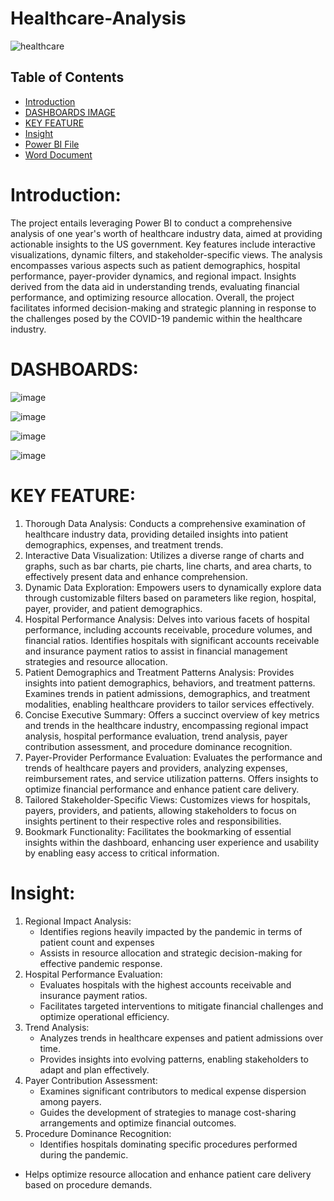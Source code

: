 # Healthcare-Analysis
![healthcare](https://github.com/madhavyawale7/Healthcare-Analysis/assets/159420665/ee96f434-baf0-49a7-88c2-da946eea9713)


## Table of Contents

- [Introduction](#Introduction)
- [DASHBOARDS IMAGE](#DASHBOARDS)
- [KEY FEATURE](#KEY-FEATURE)
- [Insight](#Insight)
- [Power BI File](https://github.com/madhavyawale7/Healthcare-Analysis/blob/main/Power%20BI%20File.pbix)
- [Word Document](https://github.com/madhavyawale7/Healthcare-Analysis/blob/main/Summary%20Report.docx)

# Introduction:

The project entails leveraging Power BI to conduct a comprehensive analysis of one year's worth of healthcare industry data, aimed at providing actionable insights to the US government. Key features include interactive visualizations, dynamic filters, and stakeholder-specific views. The analysis encompasses various aspects such as patient demographics, hospital performance, payer-provider dynamics, and regional impact. Insights derived from the data aid in understanding trends, evaluating financial performance, and optimizing resource allocation. Overall, the project facilitates informed decision-making and strategic planning in response to the challenges posed by the COVID-19 pandemic within the healthcare industry.


# DASHBOARDS:

![image](https://github.com/madhavyawale7/Healthcare-Analysis/assets/159420665/861ca4d2-a8ce-49d6-a709-165237cf870c)

![image](https://github.com/madhavyawale7/Healthcare-Analysis/assets/159420665/7e8d6c8f-d2db-45d2-8127-9a966273350b)

![image](https://github.com/madhavyawale7/Healthcare-Analysis/assets/159420665/f0f3273c-56d7-4b23-b075-0cf4c33aca6c)

![image](https://github.com/madhavyawale7/Healthcare-Analysis/assets/159420665/35845077-94fd-441a-a03a-004de9d74f8c)

# KEY FEATURE:

1. Thorough Data Analysis: Conducts a comprehensive examination of healthcare industry data, providing detailed insights into patient demographics, expenses, and treatment trends.
2. Interactive Data Visualization: Utilizes a diverse range of charts and graphs, such as bar charts, pie charts, line charts, and area charts, to effectively present data and enhance comprehension.
3. Dynamic Data Exploration: Empowers users to dynamically explore data through customizable filters based on parameters like region, hospital, payer, provider, and patient demographics.
4. Hospital Performance Analysis: Delves into various facets of hospital performance, including accounts receivable, procedure volumes, and financial ratios. Identifies hospitals with significant accounts receivable and insurance payment ratios to assist in financial management strategies and resource allocation.
5. Patient Demographics and Treatment Patterns Analysis: Provides insights into patient demographics, behaviors, and treatment patterns. Examines trends in patient admissions, demographics, and treatment modalities, enabling healthcare providers to tailor services effectively.
6. Concise Executive Summary: Offers a succinct overview of key metrics and trends in the healthcare industry, encompassing regional impact analysis, hospital performance evaluation, trend analysis, payer contribution assessment, and procedure dominance recognition.
7. Payer-Provider Performance Evaluation: Evaluates the performance and trends of healthcare payers and providers, analyzing expenses, reimbursement rates, and service utilization patterns. Offers insights to optimize financial performance and enhance patient care delivery.
8. Tailored Stakeholder-Specific Views: Customizes views for hospitals, payers, providers, and patients, allowing stakeholders to focus on insights pertinent to their respective roles and responsibilities.
9. Bookmark Functionality: Facilitates the bookmarking of essential insights within the dashboard, enhancing user experience and usability by enabling easy access to critical information.

# Insight:

1. Regional Impact Analysis: 
   - Identifies regions heavily impacted by the pandemic in terms of patient count and expenses
   - Assists in resource allocation and strategic decision-making for effective pandemic response.
2. Hospital Performance Evaluation:
   - Evaluates hospitals with the highest accounts receivable and insurance payment ratios.
   - Facilitates targeted interventions to mitigate financial challenges and optimize operational efficiency.
3. Trend Analysis:
   - Analyzes trends in healthcare expenses and patient admissions over time.
   - Provides insights into evolving patterns, enabling stakeholders to adapt and plan effectively.
4. Payer Contribution Assessment:
   - Examines significant contributors to medical expense dispersion among payers.
   - Guides the development of strategies to manage cost-sharing arrangements and optimize financial outcomes.
5. Procedure Dominance Recognition:
   - Identifies hospitals dominating specific procedures performed during the pandemic.
 - Helps optimize resource allocation and enhance patient care delivery based on procedure demands.

